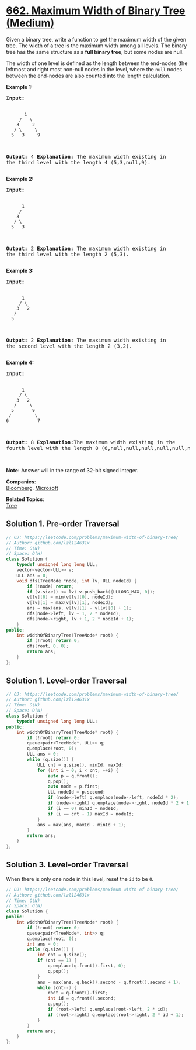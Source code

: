 # [662. Maximum Width of Binary Tree (Medium)](https://leetcode.com/problems/maximum-width-of-binary-tree/)

<p>Given a binary tree, write a function to get the maximum width of the given tree. The width of a tree is the maximum width among all levels. The binary tree has the same structure as a <b>full binary tree</b>, but some nodes are null. </p>

<p>The width of one level is defined as the length between the end-nodes (the leftmost and right most non-null nodes in the level, where the <code>null</code> nodes between the end-nodes are also counted into the length calculation.</p>

<p><b>Example 1:</b><br>
</p><pre><b>Input:</b> 

           1
         /   \
        3     2
       / \     \  
      5   3     9 

<b>Output:</b> 4
<b>Explanation:</b> The maximum width existing in the third level with the length 4 (5,3,null,9).
</pre>


<p><b>Example 2:</b><br>
</p><pre><b>Input:</b> 

          1
         /  
        3    
       / \       
      5   3     

<b>Output:</b> 2
<b>Explanation:</b> The maximum width existing in the third level with the length 2 (5,3).
</pre>


<p><b>Example 3:</b><br>
</p><pre><b>Input:</b> 

          1
         / \
        3   2 
       /        
      5      

<b>Output:</b> 2
<b>Explanation:</b> The maximum width existing in the second level with the length 2 (3,2).
</pre>

<p><b>Example 4:</b><br>
</p><pre><b>Input:</b> 

          1
         / \
        3   2
       /     \  
      5       9 
     /         \
    6           7
<b>Output:</b> 8
<b>Explanation:</b>The maximum width existing in the fourth level with the length 8 (6,null,null,null,null,null,null,7).


</pre>

<p><b>Note:</b>
Answer will in the range of 32-bit signed integer.
</p>

**Companies**:  
[Bloomberg](https://leetcode.com/company/bloomberg), [Microsoft](https://leetcode.com/company/microsoft)

**Related Topics**:  
[Tree](https://leetcode.com/tag/tree/)

## Solution 1. Pre-order Traversal

```cpp
// OJ: https://leetcode.com/problems/maximum-width-of-binary-tree/
// Author: github.com/lzl124631x
// Time: O(N)
// Space: O(H)
class Solution {
    typedef unsigned long long ULL;
    vector<vector<ULL>> v;
    ULL ans = 0;
    void dfs(TreeNode *node, int lv, ULL nodeId) {
        if (!node) return;
        if (v.size() <= lv) v.push_back({ULLONG_MAX, 0});
        v[lv][0] = min(v[lv][0], nodeId);
        v[lv][1] = max(v[lv][1], nodeId);
        ans = max(ans, v[lv][1] - v[lv][0] + 1);
        dfs(node->left, lv + 1, 2 * nodeId);
        dfs(node->right, lv + 1, 2 * nodeId + 1);
    }
public:
    int widthOfBinaryTree(TreeNode* root) {
        if (!root) return 0;
        dfs(root, 0, 0);
        return ans;
    }
};
```

## Solution 1. Level-order Traversal

```cpp
// OJ: https://leetcode.com/problems/maximum-width-of-binary-tree/
// Author: github.com/lzl124631x
// Time: O(N)
// Space: O(N)
class Solution {
    typedef unsigned long long ULL;
public:
    int widthOfBinaryTree(TreeNode* root) {
        if (!root) return 0;
        queue<pair<TreeNode*, ULL>> q;
        q.emplace(root, 0);
        ULL ans = 0;
        while (q.size()) {
            ULL cnt = q.size(), minId, maxId; 
            for (int i = 0; i < cnt; ++i) {
                auto p = q.front();
                q.pop();
                auto node = p.first;
                ULL nodeId = p.second;
                if (node->left) q.emplace(node->left, nodeId * 2);
                if (node->right) q.emplace(node->right, nodeId * 2 + 1);
                if (i == 0) minId = nodeId;
                if (i == cnt - 1) maxId = nodeId;
            }
            ans = max(ans, maxId - minId + 1);
        }
        return ans;
    }
};
```

## Solution 3. Level-order Traversal

When there is only one node in this level, reset the `id` to be `0`.

```cpp
// OJ: https://leetcode.com/problems/maximum-width-of-binary-tree/
// Author: github.com/lzl124631x
// Time: O(N)
// Space: O(N)
class Solution {
public:
    int widthOfBinaryTree(TreeNode* root) {
        if (!root) return 0;
        queue<pair<TreeNode*, int>> q;
        q.emplace(root, 0);
        int ans = 0;
        while (q.size()) {
            int cnt = q.size();
            if (cnt == 1) {
                q.emplace(q.front().first, 0);
                q.pop();
            }
            ans = max(ans, q.back().second - q.front().second + 1);
            while (cnt--) {
                root = q.front().first;
                int id = q.front().second;
                q.pop();
                if (root->left) q.emplace(root->left, 2 * id);
                if (root->right) q.emplace(root->right, 2 * id + 1);
            }
        }
        return ans;
    }
};
```